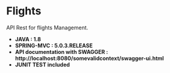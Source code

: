 Flights
===

API Rest for flights Management.

- **JAVA :  		1.8**
- **SPRING-MVC : 	5.0.3.RELEASE**
- **API documentation with SWAGGER  :  http://localhost:8080/somevalidcontext/swagger-ui.html**
- **JUNIT TEST included**
